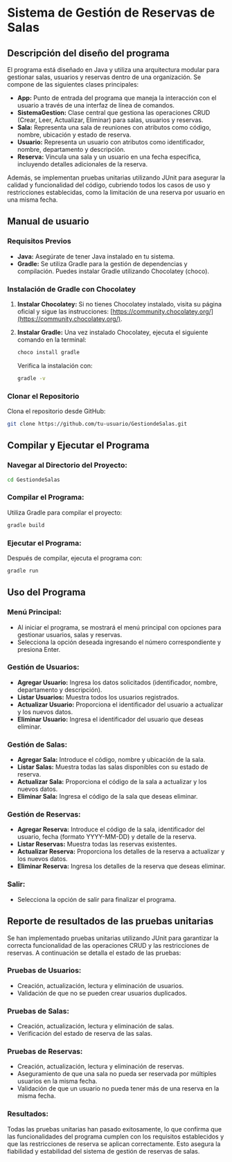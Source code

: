
# Sistema de Gestión de Reservas de Salas

## Descripción del diseño del programa

El programa está diseñado en Java y utiliza una arquitectura modular para gestionar salas, usuarios y reservas dentro de una organización. Se compone de las siguientes clases principales:

- **App:** Punto de entrada del programa que maneja la interacción con el usuario a través de una interfaz de línea de comandos.
- **SistemaGestion:** Clase central que gestiona las operaciones CRUD (Crear, Leer, Actualizar, Eliminar) para salas, usuarios y reservas.
- **Sala:** Representa una sala de reuniones con atributos como código, nombre, ubicación y estado de reserva.
- **Usuario:** Representa un usuario con atributos como identificador, nombre, departamento y descripción.
- **Reserva:** Vincula una sala y un usuario en una fecha específica, incluyendo detalles adicionales de la reserva.

Además, se implementan pruebas unitarias utilizando JUnit para asegurar la calidad y funcionalidad del código, cubriendo todos los casos de uso y restricciones establecidas, como la limitación de una reserva por usuario en una misma fecha.

## Manual de usuario

### Requisitos Previos

- **Java:** Asegúrate de tener Java instalado en tu sistema.
- **Gradle:** Se utiliza Gradle para la gestión de dependencias y compilación. Puedes instalar Gradle utilizando Chocolatey (choco).

### Instalación de Gradle con Chocolatey

1. **Instalar Chocolatey:** Si no tienes Chocolatey instalado, visita su página oficial y sigue las instrucciones: [https://community.chocolatey.org/](https://community.chocolatey.org/).


2. **Instalar Gradle:** Una vez instalado Chocolatey, ejecuta el siguiente comando en la terminal:

    ```bash
    choco install gradle
    ```

    Verifica la instalación con:

    ```bash
    gradle -v
    ```

### Clonar el Repositorio

Clona el repositorio desde GitHub:

```bash
git clone https://github.com/tu-usuario/GestiondeSalas.git
```

## Compilar y Ejecutar el Programa

### Navegar al Directorio del Proyecto:

```bash
cd GestiondeSalas
```

### Compilar el Programa:

Utiliza Gradle para compilar el proyecto:

```bash
gradle build
```

### Ejecutar el Programa:

Después de compilar, ejecuta el programa con:

```bash
gradle run
```

## Uso del Programa

### Menú Principal:

- Al iniciar el programa, se mostrará el menú principal con opciones para gestionar usuarios, salas y reservas.
- Selecciona la opción deseada ingresando el número correspondiente y presiona Enter.

### Gestión de Usuarios:

- **Agregar Usuario:** Ingresa los datos solicitados (identificador, nombre, departamento y descripción).
- **Listar Usuarios:** Muestra todos los usuarios registrados.
- **Actualizar Usuario:** Proporciona el identificador del usuario a actualizar y los nuevos datos.
- **Eliminar Usuario:** Ingresa el identificador del usuario que deseas eliminar.

### Gestión de Salas:

- **Agregar Sala:** Introduce el código, nombre y ubicación de la sala.
- **Listar Salas:** Muestra todas las salas disponibles con su estado de reserva.
- **Actualizar Sala:** Proporciona el código de la sala a actualizar y los nuevos datos.
- **Eliminar Sala:** Ingresa el código de la sala que deseas eliminar.

### Gestión de Reservas:

- **Agregar Reserva:** Introduce el código de la sala, identificador del usuario, fecha (formato YYYY-MM-DD) y detalle de la reserva.
- **Listar Reservas:** Muestra todas las reservas existentes.
- **Actualizar Reserva:** Proporciona los detalles de la reserva a actualizar y los nuevos datos.
- **Eliminar Reserva:** Ingresa los detalles de la reserva que deseas eliminar.

### Salir:

- Selecciona la opción de salir para finalizar el programa.

## Reporte de resultados de las pruebas unitarias

Se han implementado pruebas unitarias utilizando JUnit para garantizar la correcta funcionalidad de las operaciones CRUD y las restricciones de reservas. A continuación se detalla el estado de las pruebas:

### Pruebas de Usuarios:

- Creación, actualización, lectura y eliminación de usuarios.
- Validación de que no se pueden crear usuarios duplicados.

### Pruebas de Salas:

- Creación, actualización, lectura y eliminación de salas.
- Verificación del estado de reserva de las salas.

### Pruebas de Reservas:

- Creación, actualización, lectura y eliminación de reservas.
- Aseguramiento de que una sala no pueda ser reservada por múltiples usuarios en la misma fecha.
- Validación de que un usuario no pueda tener más de una reserva en la misma fecha.

### Resultados:

Todas las pruebas unitarias han pasado exitosamente, lo que confirma que las funcionalidades del programa cumplen con los requisitos establecidos y que las restricciones de reserva se aplican correctamente. Esto asegura la fiabilidad y estabilidad del sistema de gestión de reservas de salas.
